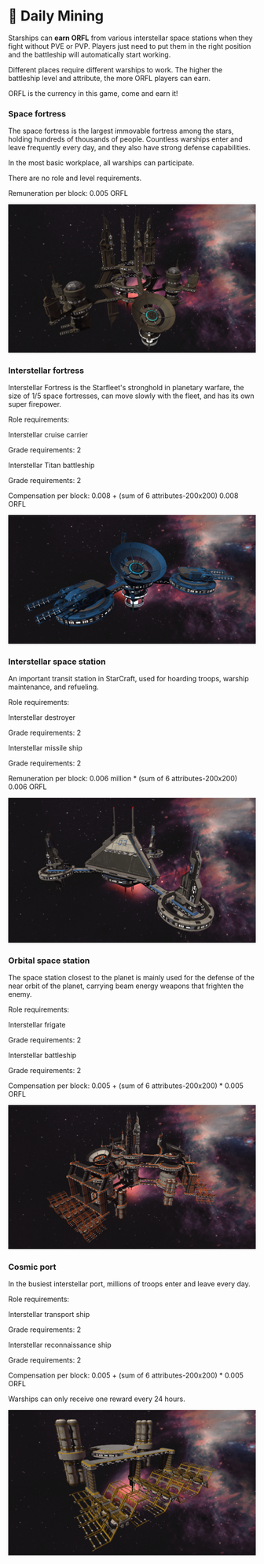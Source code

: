 # 🎯 Daily Mining

Starships can **earn ORFL** from various interstellar space stations when they fight without PVE or PVP. Players just need to put them in the right position and the battleship will automatically start working.

Different places require different warships to work. The higher the battleship level and attribute, the more ORFL players can earn.

ORFL is the currency in this game, come and earn it!

### Space fortress

The space fortress is the largest immovable fortress among the stars, holding hundreds of thousands of people. Countless warships enter and leave frequently every day, and they also have strong defense capabilities.

In the most basic workplace, all warships can participate.

There are no role and level requirements.

Remuneration per block: 0.005 ORFL

![](../.gitbook/assets/1.png)

### Interstellar fortress

Interstellar Fortress is the Starfleet's stronghold in planetary warfare, the size of 1/5 space fortresses, can move slowly with the fleet, and has its own super firepower.

Role requirements:

Interstellar cruise carrier

Grade requirements: 2

Interstellar Titan battleship

Grade requirements: 2

Compensation per block: 0.008 + (sum of 6 attributes-200x200) 0.008 ORFL

![](<../.gitbook/assets/2 (1).png>)

### Interstellar space station

An important transit station in StarCraft, used for hoarding troops, warship maintenance, and refueling.

Role requirements:

Interstellar destroyer

Grade requirements: 2

Interstellar missile ship

Grade requirements: 2

Remuneration per block: 0.006 million \* (sum of 6 attributes-200x200) 0.006 ORFL

![](<../.gitbook/assets/3 (1).png>)

### Orbital space station

The space station closest to the planet is mainly used for the defense of the near orbit of the planet, carrying beam energy weapons that frighten the enemy.

Role requirements:

Interstellar frigate

Grade requirements: 2

Interstellar battleship

Grade requirements: 2

Compensation per block: 0.005 + (sum of 6 attributes-200x200) \* 0.005 ORFL

![](../.gitbook/assets/4.png)

### Cosmic port

In the busiest interstellar port, millions of troops enter and leave every day.

Role requirements:

Interstellar transport ship

Grade requirements: 2

Interstellar reconnaissance ship

Grade requirements: 2

Compensation per block: 0.005 + (sum of 6 attributes-200x200) \* 0.005 ORFL

Warships can only receive one reward every 24 hours.

![](<../.gitbook/assets/5 (1).png>)
